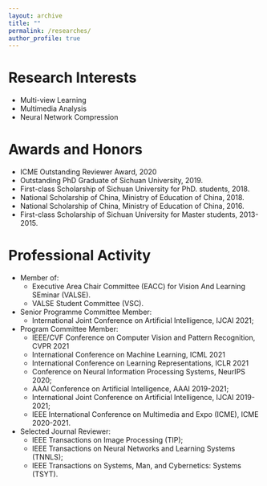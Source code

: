 ```yaml
---
layout: archive
title: ""
permalink: /researches/
author_profile: true
---
```


Research Interests
======
- Multi-view Learning
- Multimedia Analysis
- Neural Network Compression

Awards and Honors
======
- ICME Outstanding Reviewer Award, 2020
- Outstanding PhD Graduate of Sichuan University, 2019.
- First-class Scholarship of Sichuan University for PhD. students, 2018.
- National Scholarship of China, Ministry of Education of China, 2018.
- National Scholarship of China, Ministry of Education of China, 2016.
- First-class Scholarship of Sichuan University for Master students, 2013-2015.


Professional Activity
======
- Member of:
    - Executive Area Chair Committee (EACC) for Vision And Learning SEminar (VALSE).
    - VALSE Student Committee (VSC).
- Senior Programme Committee Member:
    - International Joint Conference on Artificial Intelligence, IJCAI 2021;
- Program Committee Member:
    - IEEE/CVF Conference on Computer Vision and Pattern Recognition, CVPR 2021
    - International Conference on Machine Learning, ICML 2021
    - International Conference on Learning Representations, ICLR 2021
    - Conference on Neural Information Processing Systems, NeurIPS 2020;
    - AAAI Conference on Artificial Intelligence, AAAI 2019-2021;
    - International Joint Conference on Artificial Intelligence, IJCAI 2019-2021;
    - IEEE International Conference on Multimedia and Expo (ICME), ICME 2020-2021.
- Selected Journal Reviewer:
    - IEEE Transactions on Image Processing (TIP);
    - IEEE Transactions on Neural Networks and Learning Systems (TNNLS);
    - IEEE Transactions on Systems, Man, and Cybernetics: Systems (TSYT).
